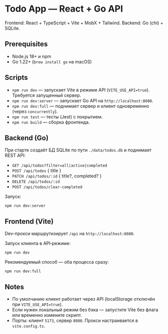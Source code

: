 # Todo App — React + Go API

Frontend: React + TypeScript + Vite + MobX + Tailwind. Backend: Go (chi) + SQLite.

## Prerequisites

- Node.js 18+ и npm
- Go 1.22+ (`brew install go` на macOS)

## Scripts

- `npm run dev` — запускает Vite в режиме API (`VITE_USE_API=true`). Требуется запущенный сервер.
- `npm run dev:server` — запускает Go API на `http://localhost:8080`.
- `npm run dev:full` — поднимает сервер и клиент одновременно (через `concurrently`).
- `npm run test` — тесты (Jest) с покрытием.
- `npm run build` — сборка фронтенда.

## Backend (Go)

При старте создаёт БД SQLite по пути `./data/todos.db` и поднимает REST API:

- `GET /api/todos?filter=all|active|completed`
- `POST /api/todos` { title }
- `PATCH /api/todos/:id` { title?, completed? }
- `DELETE /api/todos/:id`
- `POST /api/todos/clear-completed`

Запуск:

```
npm run dev:server
```

## Frontend (Vite)

Dev-прокси маршрутизирует `/api` на `http://localhost:8080`.

Запуск клиента в API‑режиме:

```
npm run dev
```

Рекомендуемый способ — оба процесса сразу:

```
npm run dev:full
```

## Notes

- По умолчанию клиент работает через API (localStorage отключён при `VITE_USE_API=true`).
- Если нужен локальный режим без бэка — запустите Vite без флага или временно измените скрипт.
- Порты: клиент `5173`, сервер `8080`. Прокси настраивается в `vite.config.ts`.
